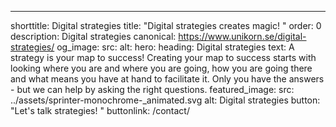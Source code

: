 ---
shorttitle: Digital strategies
title: "Digital strategies creates magic! "
order: 0
description: Digital strategies
canonical: https://www.unikorn.se/digital-strategies/
og_image:
  src: 
  alt: 
hero:
  heading: Digital strategies
  text: A strategy is your map to success! Creating your map to success starts
    with looking where you are and where you are going, how you are going there
    and what means you have at hand to facilitate it. Only you have the answers
    - but we can help by asking the right questions.
  featured_image:
    src: ../assets/sprinter-monochrome-_animated.svg
    alt: Digital strategies
  button: "Let's talk strategies! "
  buttonlink: /contact/